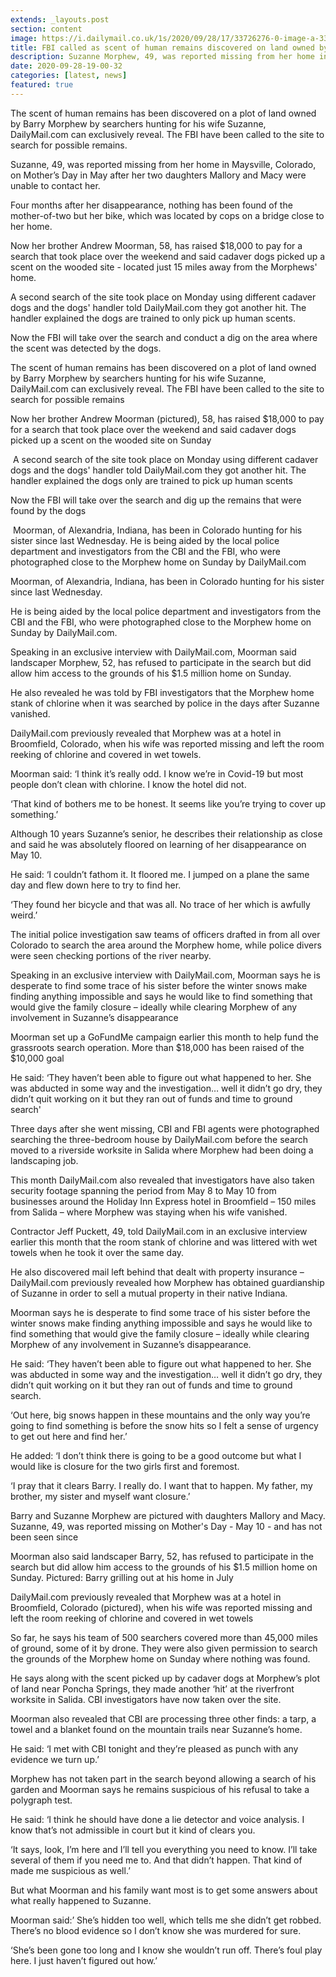 ```yaml
---
extends: _layouts.post
section: content
image: https://i.dailymail.co.uk/1s/2020/09/28/17/33726276-0-image-a-33_1601309337175.jpg 
title: FBI called as scent of human remains discovered on land owned by Suzanne Morphews husband 
description: Suzanne Morphew, 49, was reported missing from her home in Maysville, Colorado, on Mothers Day on May 10. Her brother Andrew Moorman raised money to organize a search over the weekend. 
date: 2020-09-28-19-00-32 
categories: [latest, news] 
featured: true 
--- 
```

The scent of human remains has been discovered on a plot of land owned by Barry Morphew by searchers hunting for his wife Suzanne, DailyMail.com can exclusively reveal. The FBI have been called to the site to search for possible remains.

Suzanne, 49, was reported missing from her home in Maysville, Colorado, on Mother’s Day in May after her two daughters Mallory and Macy were unable to contact her.

Four months after her disappearance, nothing has been found of the mother-of-two but her bike, which was located by cops on a bridge close to her home.

Now her brother Andrew Moorman, 58, has raised $18,000 to pay for a search that took place over the weekend and said cadaver dogs picked up a scent on the wooded site - located just 15 miles away from the Morphews' home. 

A second search of the site took place on Monday using different cadaver dogs and the dogs' handler told DailyMail.com they got another hit. The handler explained the dogs are trained to only pick up human scents.  

Now the FBI will take over the search and conduct a dig on the area where the scent was detected by the dogs. 

The scent of human remains has been discovered on a plot of land owned by Barry Morphew by searchers hunting for his wife Suzanne, DailyMail.com can exclusively reveal. The FBI have been called to the site to search for possible remains 

Now her brother Andrew Moorman (pictured), 58, has raised $18,000 to pay for a search that took place over the weekend and said cadaver dogs picked up a scent on the wooded site on Sunday

 A second search of the site took place on Monday using different cadaver dogs and the dogs' handler told DailyMail.com they got another hit. The handler explained the dogs only are trained to pick up human scents 

Now the FBI will take over the search and dig up the remains that were found by the dogs

 Moorman, of Alexandria, Indiana, has been in Colorado hunting for his sister since last Wednesday. He is being aided by the local police department and investigators from the CBI and the FBI, who were photographed close to the Morphew home on Sunday by DailyMail.com

Moorman, of Alexandria, Indiana, has been in Colorado hunting for his sister since last Wednesday. 

He is being aided by the local police department and investigators from the CBI and the FBI, who were photographed close to the Morphew home on Sunday by DailyMail.com.

Speaking in an exclusive interview with DailyMail.com, Moorman said landscaper Morphew, 52, has refused to participate in the search but did allow him access to the grounds of his $1.5 million home on Sunday.

He also revealed he was told by FBI investigators that the Morphew home stank of chlorine when it was searched by police in the days after Suzanne vanished.

DailyMail.com previously revealed that Morphew was at a hotel in Broomfield, Colorado, when his wife was reported missing and left the room reeking of chlorine and covered in wet towels.

Moorman said: ‘I think it’s really odd. I know we’re in Covid-19 but most people don’t clean with chlorine. I know the hotel did not.

‘That kind of bothers me to be honest. It seems like you’re trying to cover up something.’

Although 10 years Suzanne’s senior, he describes their relationship as close and said he was absolutely floored on learning of her disappearance on May 10.

He said: ‘I couldn’t fathom it. It floored me. I jumped on a plane the same day and flew down here to try to find her.

‘They found her bicycle and that was all. No trace of her which is awfully weird.’

The initial police investigation saw teams of officers drafted in from all over Colorado to search the area around the Morphew home, while police divers were seen checking portions of the river nearby. 

Speaking in an exclusive interview with DailyMail.com, Moorman says he is desperate to find some trace of his sister before the winter snows make finding anything impossible and says he would like to find something that would give the family closure – ideally while clearing Morphew of any involvement in Suzanne’s disappearance

Moorman set up a GoFundMe campaign earlier this month to help fund the grassroots search operation. More than $18,000 has been raised of the $10,000 goal

He said: ‘They haven’t been able to figure out what happened to her. She was abducted in some way and the investigation… well it didn’t go dry, they didn’t quit working on it but they ran out of funds and time to ground search'

Three days after she went missing, CBI and FBI agents were photographed searching the three-bedroom house by DailyMail.com before the search moved to a riverside worksite in Salida where Morphew had been doing a landscaping job.

This month DailyMail.com also revealed that investigators have also taken security footage spanning the period from May 8 to May 10 from businesses around the Holiday Inn Express hotel in Broomfield – 150 miles from Salida – where Morphew was staying when his wife vanished.

Contractor Jeff Puckett, 49, told DailyMail.com in an exclusive interview earlier this month that the room stank of chlorine and was littered with wet towels when he took it over the same day.

He also discovered mail left behind that dealt with property insurance – DailyMail.com previously revealed how Morphew has obtained guardianship of Suzanne in order to sell a mutual property in their native Indiana.

Moorman says he is desperate to find some trace of his sister before the winter snows make finding anything impossible and says he would like to find something that would give the family closure – ideally while clearing Morphew of any involvement in Suzanne’s disappearance.

He said: ‘They haven’t been able to figure out what happened to her. She was abducted in some way and the investigation… well it didn’t go dry, they didn’t quit working on it but they ran out of funds and time to ground search.

‘Out here, big snows happen in these mountains and the only way you’re going to find something is before the snow hits so I felt a sense of urgency to get out here and find her.’

He added: ‘I don’t think there is going to be a good outcome but what I would like is closure for the two girls first and foremost.

‘I pray that it clears Barry. I really do. I want that to happen. My father, my brother, my sister and myself want closure.’

Barry and Suzanne Morphew are pictured with daughters Mallory and Macy. Suzanne, 49, was reported missing on Mother's Day - May 10 - and has not been seen since

Moorman also said landscaper Barry, 52, has refused to participate in the search but did allow him access to the grounds of his $1.5 million home on Sunday. Pictured: Barry grilling out at his home in July 

 DailyMail.com previously revealed that Morphew was at a hotel in Broomfield, Colorado (pictured), when his wife was reported missing and left the room reeking of chlorine and covered in wet towels

So far, he says his team of 500 searchers covered more than 45,000 miles of ground, some of it by drone. They were also given permission to search the grounds of the Morphew home on Sunday where nothing was found.

He says along with the scent picked up by cadaver dogs at Morphew’s plot of land near Poncha Springs, they made another ‘hit’ at the riverfront worksite in Salida. CBI investigators have now taken over the site.

Moorman also revealed that CBI are processing three other finds: a tarp, a towel and a blanket found on the mountain trails near Suzanne’s home.

He said: ‘I met with CBI tonight and they’re pleased as punch with any evidence we turn up.’

Morphew has not taken part in the search beyond allowing a search of his garden and Moorman says he remains suspicious of his refusal to take a polygraph test.

He said: ‘I think he should have done a lie detector and voice analysis. I know that’s not admissible in court but it kind of clears you.

‘It says, look, I’m here and I’ll tell you everything you need to know. I’ll take several of them if you need me to. And that didn’t happen. That kind of made me suspicious as well.’

But what Moorman and his family want most is to get some answers about what really happened to Suzanne.

Moorman said:’ She’s hidden too well, which tells me she didn’t get robbed. There’s no blood evidence so I don’t know she was murdered for sure.

‘She’s been gone too long and I know she wouldn’t run off. There’s foul play here. I just haven’t figured out how.’

